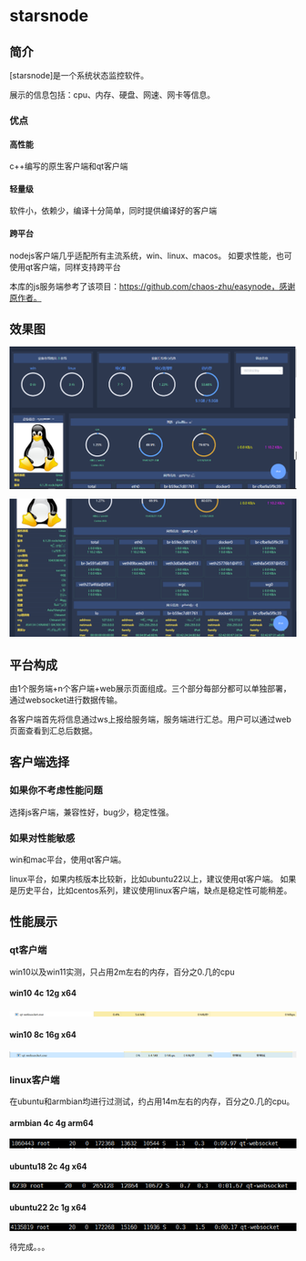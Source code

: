 # starsnode

## 简介

[starsnode]是一个系统状态监控软件。

展示的信息包括：cpu、内存、硬盘、网速、网卡等信息。

### 优点

#### 高性能

c++编写的原生客户端和qt客户端

#### 轻量级

软件小，依赖少，编译十分简单，同时提供编译好的客户端

#### 跨平台

nodejs客户端几乎适配所有主流系统，win、linux、macos。
如要求性能，也可使用qt客户端，同样支持跨平台

本库的js服务端参考了该项目：https://github.com/chaos-zhu/easynode，感谢原作者。

## 效果图

<p align="center">
    <img src="./img/a.png" >
</p>

<p align="center">
    <img src="./img/b.png" >
</p>

## 平台构成

由1个服务端+n个客户端+web展示页面组成。三个部分每部分都可以单独部署，通过websocket进行数据传输。

各客户端首先将信息通过ws上报给服务端，服务端进行汇总。用户可以通过web页面查看到汇总后数据。

## 客户端选择

### 如果你不考虑性能问题

选择js客户端，兼容性好，bug少，稳定性强。

### 如果对性能敏感

win和mac平台，使用qt客户端。

linux平台，如果内核版本比较新，比如ubuntu22以上，建议使用qt客户端。
如果是历史平台，比如centos系列，建议使用linux客户端，缺点是稳定性可能稍差。

## 性能展示

### qt客户端

win10以及win11实测，只占用2m左右的内存，百分之0.几的cpu

#### win10 4c 12g x64
<p align="center">
    <img src="./img/win10 4c 12g x64.png" >
</p>

#### win10 8c 16g x64
<p align="center">
    <img src="./img/win10 8c 16g x64.png" >
</p>


### linux客户端

在ubuntu和armbian均进行过测试，约占用14m左右的内存，百分之0.几的cpu。

#### armbian 4c 4g arm64
<p align="center">
    <img src="./img/armbian 4c 4g x64.png" >
</p>

#### ubuntu18 2c 4g x64
<p align="center">
    <img src="./img/ubuntu18 2c 4g x64.png" >
</p>

#### ubuntu22 2c 1g x64
<p align="center">
    <img src="./img/ubuntu22 2c 1g x64.png" >
</p>


待完成。。。
